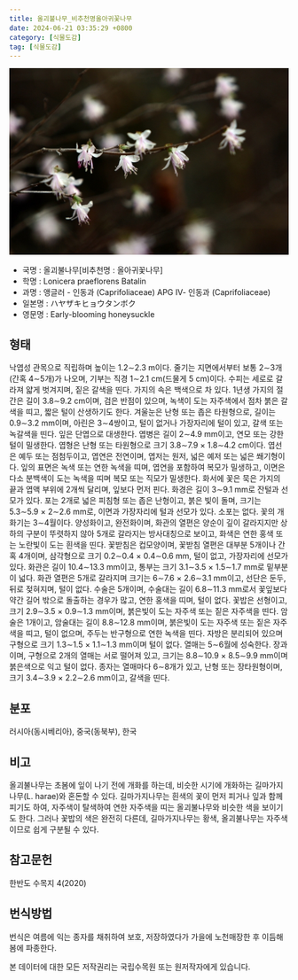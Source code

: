 ```yaml
---
title: 올괴불나무_비추천명올아귀꽃나무
date: 2024-06-21 03:35:29 +0800
category: [식물도감]
tag: [식물도감]
---
```




![올괴불나무[비추천명 : 올아귀꽃나무]](/assets/img/fileUpload/plants/basic/Caprifoliaceae/Lonicera/16328/16328_1_th2.jpg)
- 국명 : 올괴불나무[비추천명 : 올아귀꽃나무]
- 학명 : Lonicera praeflorens Batalin
- 과명 : 앵글러 - 인동과 (Caprifoliaceae) APG Ⅳ- 인동과 (Caprifoliaceae)
- 일본명 : ハヤザキヒョウタンボク
- 영문명 : Early-blooming honeysuckle


## 형태
낙엽성 관목으로 직립하며 높이는 1.2∼2.3 m이다. 줄기는 지면에서부터 보통 2∼3개(간혹 4∼5개)가 나오며, 기부는 직경 1∼2.1 cm(드물게 5 cm)이다. 수피는 세로로 갈라져 얇게 벗겨지며, 짙은 갈색을 띤다. 가지의 속은 백색으로 차 있다. 1년생 가지의 절간은 길이 3.8∼9.2 cm이며, 검은 반점이 있으며, 녹색이 도는 자주색에서 점차 붉은 갈색을 띠고, 짧은 털이 산생하기도 한다. 겨울눈은 난형 또는 좁은 타원형으로, 길이는 0.9∼3.2 mm이며, 아린은 3∼4쌍이고, 털이 없거나 가장자리에 털이 있고, 갈색 또는 녹갈색을 띤다. 잎은 단엽으로 대생한다. 엽병은 길이 2∼4.9 mm이고, 연모 또는 강한 털이 밀생한다. 엽형은 난형 또는 타원형으로 크기 3.8∼7.9 × 1.8∼4.2 cm이다. 엽선은 예두 또는 점첨두이고, 엽연은 전연이며, 엽저는 원저, 넓은 예저 또는 넓은 쐐기형이다. 잎의 표면은 녹색 또는 연한 녹색을 띠며, 엽연을 포함하여 복모가 밀생하고, 이면은 다소 분백색이 도는 녹색을 띠며 복모 또는 직모가 밀생한다. 화서에 꽃은 묵은 가지의 끝과 엽액 부위에 2개씩 달리며, 잎보다 먼저 핀다. 화경은 길이 3∼9.1 mm로 잔털과 선모가 있다. 포는 2개로 넓은 피침형 또는 좁은 난형이고, 붉은 빛이 돌며, 크기는 5.3∼5.9 × 2∼2.6 mm로, 이면과 가장자리에 털과 선모가 있다. 소포는 없다. 꽃의 개화기는 3∼4월이다. 양성화이고, 완전화이며, 화관의 열편은 양순이 깊이 갈라지지만 상하의 구분이 뚜렷하지 않아 5개로 갈라지는 방사대칭으로 보이고, 화색은 연한 홍색 또는 노란빛이 도는 흰색을 띤다. 꽃받침은 컵모양이며, 꽃받침 열편은 대부분 5개이나 간혹 4개이며, 삼각형으로 크기 0.2∼0.4 × 0.4∼0.6 mm, 털이 없고, 가장자리에 선모가 있다. 화관은 길이 10.4∼13.3 mm이고, 통부는 크기 3.1∼3.5 × 1.5∼1.7 mm로 밑부분이 넓다. 화관 열편은 5개로 갈라지며 크기는 6∼7.6 × 2.6∼3.1 mm이고, 선단은 둔두, 뒤로 젖혀지며, 털이 없다. 수술은 5개이며, 수술대는 길이 6.8∼11.3 mm로서 꽃잎보다 약간 길어 밖으로 돌출하는 경우가 많고, 연한 홍색을 띠며, 털이 없다. 꽃밥은 선형이고, 크기 2.9∼3.5 × 0.9∼1.3 mm이며, 붉은빛이 도는 자주색 또는 짙은 자주색을 띤다. 암술은 1개이고, 암술대는 길이 8.8∼12.8 mm이며, 붉은빛이 도는 자주색 또는 짙은 자주색을 띠고, 털이 없으며, 주두는 반구형으로 연한 녹색을 띤다. 자방은 분리되어 있으며 구형으로 크기 1.3∼1.5 × 1.1∼1.3 mm이며 털이 없다. 열매는 5∼6월에 성숙한다. 장과이며, 구형으로 2개의 열매는 서로 떨어져 있고, 크기는 8.8∼10.9 × 8.5∼9.9 mm이며 붉은색으로 익고 털이 없다. 종자는 열매마다 6∼8개가 있고, 난형 또는 장타원형이며, 크기 3.4∼3.9 × 2.2∼2.6 mm이고, 갈색을 띤다.
## 분포
러시아(동시베리아), 중국(동북부), 한국
## 비고
올괴불나무는 초봄에 잎이 나기 전에 개화를 하는데, 비슷한 시기에 개화하는 길마가지나무(L. harae)와 혼돈할 수 있다. 길마가지나무는 흰색의 꽃이 먼저 피거나 잎과 함께 피기도 하여, 자주색이 탈색하여 연한 자주색을 띠는 올괴불나무와 비슷한 색을 보이기도 한다. 그러나 꽃밥의 색은 완전히 다른데, 길마가지나무는 황색, 올괴불나무는 자주색이므로 쉽게 구분될 수 있다.
## 참고문헌
한반도 수목지 4(2020)
## 번식방법
번식은 여름에 익는 종자를 채취하여 보호, 저장하였다가 가을에 노천매장한 후 이듬해 봄에 파종한다.






본 데이터에 대한 모든 저작권리는 국립수목원 또는 원저작자에게 있습니다.
